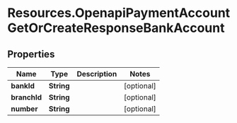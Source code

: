 # Resources.OpenapiPaymentAccountGetOrCreateResponseBankAccount

## Properties

Name | Type | Description | Notes
------------ | ------------- | ------------- | -------------
**bankId** | **String** |  | [optional] 
**branchId** | **String** |  | [optional] 
**number** | **String** |  | [optional] 


